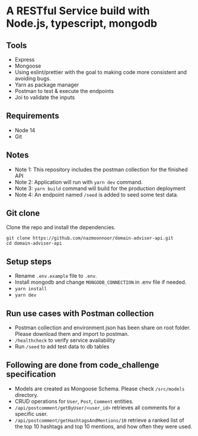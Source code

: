 # A RESTful Service build with Node.js, typescript, mongodb

## Tools

- Express
- Mongoose
- Using eslint/prettier with the goal to making code more consistent and avoiding bugs.
- Yarn as package manager
- Postman to test & execute the endpoints
- Joi to validate the inputs

## Requirements

- Node 14
- Git

## Notes

- Note 1: This repository includes the postman collection for the finished API
- Note 2: Application will run with `yarn dev` command.
- Note 3: `yarn build` command will build for the production deployment
- Note 4: An endpoint named `/seed` is added to seed some test data.

## Git clone

Clone the repo and install the dependencies.

```
git clone https://github.com/nazmoonnoor/domain-adviser-api.git
cd domain-adviser-api
```

## Setup steps 

- Rename `.env.example` file to `.env`.
- Install mongodb and change `MONGODB_CONNECTION` in .env file if needed.
- `yarn install`
- `yarn dev`

## Run use cases with Postman collection

- Postman collection and environment json has been share on root folder. Please download them and import to postman.
- `/healthcheck` to verify service availability
- Run `/seed` to add test data to db tables

## Following are done from code_challenge specification

- Models are created as Mongoose Schema. Please check `/src/models` directory.
- CRUD operations for `User`, `Post`, `Comment` entities.
- `/api/postcomment/getByUser/<user_id>` retrieves all comments for a specific user.
- `/api/postcomment/getHashtagsAndMentions/10` retrieve a ranked list of the top 10 hashtags and top 10 mentions, and how often they were used.
